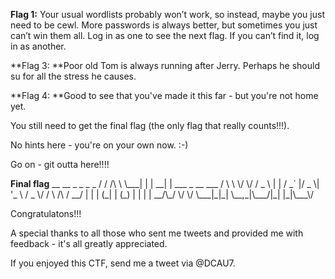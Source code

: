 **Flag 1:**
Your usual wordlists probably won’t work, so instead, maybe you just need to be cewl\.
More passwords is always better, but sometimes you just can’t win them all\.
Log in as one to see the next flag\.
If you can’t find it, log in as another\.

**Flag 3:
**Poor old Tom is always running after Jerry\. Perhaps he should su for all the stress he causes\.

**Flag 4:
**Good to see that you've made it this far \- but you're not home yet\.

You still need to get the final flag \(the only flag that really counts\!\!\!\)\.

No hints here \- you're on your own now\.  :\-\)

Go on \- git outta here\!\!\!\!

**Final flag**
\_\_    \_\_     \_ \_       \_                    \_ 
/ / /\\ \\ \\\_\_\_| | |   \_\_| | \_\_\_  \_ \_\_   \_\_\_  / \\
\\ \\/  \\/ / \_ \\ | |  / \_\` |/ \_ \\| '\_ \\ / \_ \\/  /
\\  /\\  /  \_\_/ | | | \(\_| | \(\_\) | | | |  \_\_/\\\_/ 
\\/  \\/ \\\_\_\_|\_|\_|  \\\_\_,\_|\\\_\_\_/|\_| |\_|\\\_\_\_\\/   


Congratulatons\!\!\!

A special thanks to all those who sent me tweets
and provided me with feedback \- it's all greatly
appreciated\.

If you enjoyed this CTF, send me a tweet via @DCAU7\.
